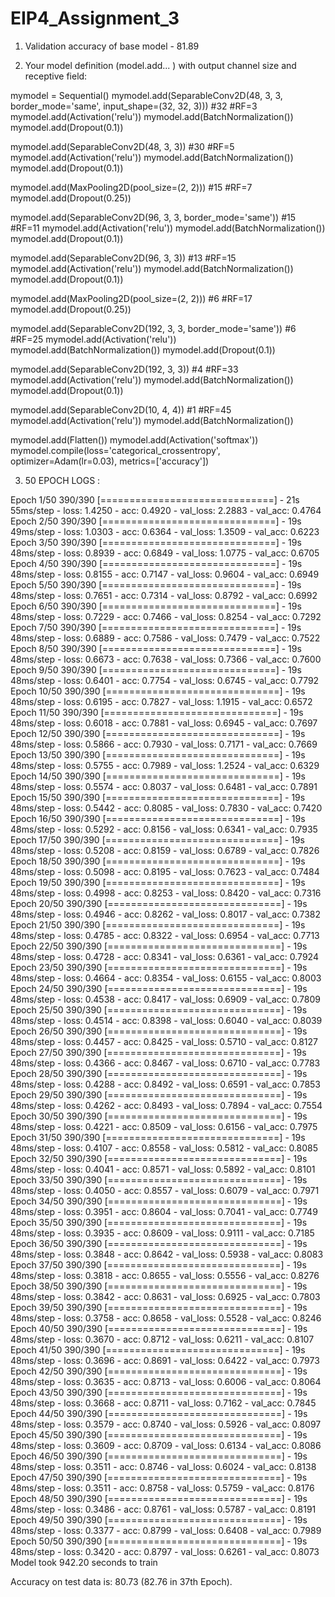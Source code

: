 # EIP4_Assignment_3

1. Validation accuracy of base model - 
      81.89

2.  Your model definition (model.add... ) with output channel size and receptive field:

mymodel = Sequential()
mymodel.add(SeparableConv2D(48, 3, 3, border_mode='same', input_shape=(32, 32, 3)))  #32  #RF=3
mymodel.add(Activation('relu'))
mymodel.add(BatchNormalization())
mymodel.add(Dropout(0.1))

mymodel.add(SeparableConv2D(48, 3, 3))   #30  #RF=5
mymodel.add(Activation('relu'))
mymodel.add(BatchNormalization())
mymodel.add(Dropout(0.1))

mymodel.add(MaxPooling2D(pool_size=(2, 2)))   #15    #RF=7
mymodel.add(Dropout(0.25))

mymodel.add(SeparableConv2D(96, 3, 3, border_mode='same'))   #15   #RF=11
mymodel.add(Activation('relu'))
mymodel.add(BatchNormalization())
mymodel.add(Dropout(0.1))

mymodel.add(SeparableConv2D(96, 3, 3))    #13   #RF=15
mymodel.add(Activation('relu'))
mymodel.add(BatchNormalization())
mymodel.add(Dropout(0.1))

mymodel.add(MaxPooling2D(pool_size=(2, 2)))   #6   #RF=17
mymodel.add(Dropout(0.25))

mymodel.add(SeparableConv2D(192, 3, 3, border_mode='same'))   #6   #RF=25
mymodel.add(Activation('relu'))
mymodel.add(BatchNormalization())
mymodel.add(Dropout(0.1))

mymodel.add(SeparableConv2D(192, 3, 3))   #4    #RF=33
mymodel.add(Activation('relu'))
mymodel.add(BatchNormalization())
mymodel.add(Dropout(0.1))

mymodel.add(SeparableConv2D(10, 4, 4))   #1      #RF=45
mymodel.add(Activation('relu'))
mymodel.add(BatchNormalization())

mymodel.add(Flatten())
mymodel.add(Activation('softmax'))
mymodel.compile(loss='categorical_crossentropy', optimizer=Adam(lr=0.03), metrics=['accuracy'])


3.  50 EPOCH LOGS :
  
Epoch 1/50
390/390 [==============================] - 21s 55ms/step - loss: 1.4250 - acc: 0.4920 - val_loss: 2.2883 - val_acc: 0.4764
Epoch 2/50
390/390 [==============================] - 19s 49ms/step - loss: 1.0303 - acc: 0.6364 - val_loss: 1.3509 - val_acc: 0.6223
Epoch 3/50
390/390 [==============================] - 19s 48ms/step - loss: 0.8939 - acc: 0.6849 - val_loss: 1.0775 - val_acc: 0.6705
Epoch 4/50
390/390 [==============================] - 19s 48ms/step - loss: 0.8155 - acc: 0.7147 - val_loss: 0.9604 - val_acc: 0.6949
Epoch 5/50
390/390 [==============================] - 19s 48ms/step - loss: 0.7651 - acc: 0.7314 - val_loss: 0.8792 - val_acc: 0.6992
Epoch 6/50
390/390 [==============================] - 19s 48ms/step - loss: 0.7229 - acc: 0.7466 - val_loss: 0.8254 - val_acc: 0.7292
Epoch 7/50
390/390 [==============================] - 19s 48ms/step - loss: 0.6889 - acc: 0.7586 - val_loss: 0.7479 - val_acc: 0.7522
Epoch 8/50
390/390 [==============================] - 19s 48ms/step - loss: 0.6673 - acc: 0.7638 - val_loss: 0.7366 - val_acc: 0.7600
Epoch 9/50
390/390 [==============================] - 19s 48ms/step - loss: 0.6401 - acc: 0.7754 - val_loss: 0.6745 - val_acc: 0.7792
Epoch 10/50
390/390 [==============================] - 19s 48ms/step - loss: 0.6195 - acc: 0.7827 - val_loss: 1.1915 - val_acc: 0.6572
Epoch 11/50
390/390 [==============================] - 19s 48ms/step - loss: 0.6018 - acc: 0.7881 - val_loss: 0.6945 - val_acc: 0.7697
Epoch 12/50
390/390 [==============================] - 19s 48ms/step - loss: 0.5866 - acc: 0.7930 - val_loss: 0.7171 - val_acc: 0.7669
Epoch 13/50
390/390 [==============================] - 19s 48ms/step - loss: 0.5755 - acc: 0.7989 - val_loss: 1.2524 - val_acc: 0.6329
Epoch 14/50
390/390 [==============================] - 19s 48ms/step - loss: 0.5574 - acc: 0.8037 - val_loss: 0.6481 - val_acc: 0.7891
Epoch 15/50
390/390 [==============================] - 19s 48ms/step - loss: 0.5442 - acc: 0.8085 - val_loss: 0.7830 - val_acc: 0.7420
Epoch 16/50
390/390 [==============================] - 19s 48ms/step - loss: 0.5292 - acc: 0.8156 - val_loss: 0.6341 - val_acc: 0.7935
Epoch 17/50
390/390 [==============================] - 19s 48ms/step - loss: 0.5208 - acc: 0.8159 - val_loss: 0.6789 - val_acc: 0.7826
Epoch 18/50
390/390 [==============================] - 19s 48ms/step - loss: 0.5098 - acc: 0.8195 - val_loss: 0.7623 - val_acc: 0.7484
Epoch 19/50
390/390 [==============================] - 19s 48ms/step - loss: 0.4998 - acc: 0.8253 - val_loss: 0.8420 - val_acc: 0.7316
Epoch 20/50
390/390 [==============================] - 19s 48ms/step - loss: 0.4946 - acc: 0.8262 - val_loss: 0.8017 - val_acc: 0.7382
Epoch 21/50
390/390 [==============================] - 19s 48ms/step - loss: 0.4785 - acc: 0.8322 - val_loss: 0.6954 - val_acc: 0.7713
Epoch 22/50
390/390 [==============================] - 19s 48ms/step - loss: 0.4728 - acc: 0.8341 - val_loss: 0.6361 - val_acc: 0.7924
Epoch 23/50
390/390 [==============================] - 19s 48ms/step - loss: 0.4664 - acc: 0.8354 - val_loss: 0.6155 - val_acc: 0.8003
Epoch 24/50
390/390 [==============================] - 19s 48ms/step - loss: 0.4538 - acc: 0.8417 - val_loss: 0.6909 - val_acc: 0.7809
Epoch 25/50
390/390 [==============================] - 19s 48ms/step - loss: 0.4514 - acc: 0.8398 - val_loss: 0.6040 - val_acc: 0.8039
Epoch 26/50
390/390 [==============================] - 19s 48ms/step - loss: 0.4457 - acc: 0.8425 - val_loss: 0.5710 - val_acc: 0.8127
Epoch 27/50
390/390 [==============================] - 19s 48ms/step - loss: 0.4366 - acc: 0.8467 - val_loss: 0.6710 - val_acc: 0.7783
Epoch 28/50
390/390 [==============================] - 19s 48ms/step - loss: 0.4288 - acc: 0.8492 - val_loss: 0.6591 - val_acc: 0.7853
Epoch 29/50
390/390 [==============================] - 19s 48ms/step - loss: 0.4262 - acc: 0.8493 - val_loss: 0.7894 - val_acc: 0.7554
Epoch 30/50
390/390 [==============================] - 19s 48ms/step - loss: 0.4221 - acc: 0.8509 - val_loss: 0.6156 - val_acc: 0.7975
Epoch 31/50
390/390 [==============================] - 19s 48ms/step - loss: 0.4107 - acc: 0.8558 - val_loss: 0.5812 - val_acc: 0.8085
Epoch 32/50
390/390 [==============================] - 19s 48ms/step - loss: 0.4041 - acc: 0.8571 - val_loss: 0.5892 - val_acc: 0.8101
Epoch 33/50
390/390 [==============================] - 19s 48ms/step - loss: 0.4050 - acc: 0.8557 - val_loss: 0.6079 - val_acc: 0.7971
Epoch 34/50
390/390 [==============================] - 19s 48ms/step - loss: 0.3951 - acc: 0.8604 - val_loss: 0.7041 - val_acc: 0.7749
Epoch 35/50
390/390 [==============================] - 19s 48ms/step - loss: 0.3935 - acc: 0.8609 - val_loss: 0.9111 - val_acc: 0.7185
Epoch 36/50
390/390 [==============================] - 19s 48ms/step - loss: 0.3848 - acc: 0.8642 - val_loss: 0.5938 - val_acc: 0.8083
Epoch 37/50
390/390 [==============================] - 19s 48ms/step - loss: 0.3818 - acc: 0.8655 - val_loss: 0.5556 - val_acc: 0.8276
Epoch 38/50
390/390 [==============================] - 19s 48ms/step - loss: 0.3842 - acc: 0.8631 - val_loss: 0.6925 - val_acc: 0.7803
Epoch 39/50
390/390 [==============================] - 19s 48ms/step - loss: 0.3758 - acc: 0.8658 - val_loss: 0.5528 - val_acc: 0.8246
Epoch 40/50
390/390 [==============================] - 19s 48ms/step - loss: 0.3670 - acc: 0.8712 - val_loss: 0.6211 - val_acc: 0.8107
Epoch 41/50
390/390 [==============================] - 19s 48ms/step - loss: 0.3696 - acc: 0.8691 - val_loss: 0.6422 - val_acc: 0.7973
Epoch 42/50
390/390 [==============================] - 19s 48ms/step - loss: 0.3635 - acc: 0.8713 - val_loss: 0.6006 - val_acc: 0.8064
Epoch 43/50
390/390 [==============================] - 19s 48ms/step - loss: 0.3668 - acc: 0.8711 - val_loss: 0.7162 - val_acc: 0.7845
Epoch 44/50
390/390 [==============================] - 19s 48ms/step - loss: 0.3579 - acc: 0.8740 - val_loss: 0.5926 - val_acc: 0.8097
Epoch 45/50
390/390 [==============================] - 19s 48ms/step - loss: 0.3609 - acc: 0.8709 - val_loss: 0.6134 - val_acc: 0.8086
Epoch 46/50
390/390 [==============================] - 19s 48ms/step - loss: 0.3511 - acc: 0.8746 - val_loss: 0.6024 - val_acc: 0.8138
Epoch 47/50
390/390 [==============================] - 19s 48ms/step - loss: 0.3511 - acc: 0.8758 - val_loss: 0.5759 - val_acc: 0.8176
Epoch 48/50
390/390 [==============================] - 19s 48ms/step - loss: 0.3486 - acc: 0.8761 - val_loss: 0.5787 - val_acc: 0.8191
Epoch 49/50
390/390 [==============================] - 19s 48ms/step - loss: 0.3377 - acc: 0.8799 - val_loss: 0.6408 - val_acc: 0.7989
Epoch 50/50
390/390 [==============================] - 19s 48ms/step - loss: 0.3420 - acc: 0.8797 - val_loss: 0.6261 - val_acc: 0.8073
Model took 942.20 seconds to train

Accuracy on test data is: 80.73   (82.76 in 37th Epoch).
